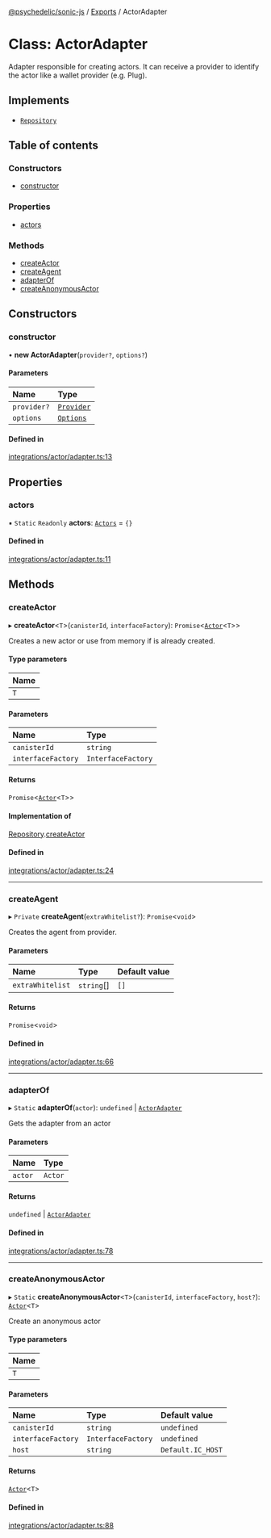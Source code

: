 [@psychedelic/sonic-js](../README.md) / [Exports](../modules.md) / ActorAdapter

# Class: ActorAdapter

Adapter responsible for creating actors.
It can receive a provider to identify the actor like a wallet provider (e.g. Plug).

## Implements

- [`Repository`](../interfaces/ActorAdapter.Repository.md)

## Table of contents

### Constructors

- [constructor](ActorAdapter.md#constructor)

### Properties

- [actors](ActorAdapter.md#actors)

### Methods

- [createActor](ActorAdapter.md#createactor)
- [createAgent](ActorAdapter.md#createagent)
- [adapterOf](ActorAdapter.md#adapterof)
- [createAnonymousActor](ActorAdapter.md#createanonymousactor)

## Constructors

### constructor

• **new ActorAdapter**(`provider?`, `options?`)

#### Parameters

| Name | Type |
| :------ | :------ |
| `provider?` | [`Provider`](../modules/ActorAdapter.md#provider) |
| `options` | [`Options`](../modules/ActorAdapter.md#options) |

#### Defined in

[integrations/actor/adapter.ts:13](https://github.com/Psychedelic/sonic-js/blob/cfc7f22/src/integrations/actor/adapter.ts#L13)

## Properties

### actors

▪ `Static` `Readonly` **actors**: [`Actors`](../modules/ActorAdapter.md#actors) = `{}`

#### Defined in

[integrations/actor/adapter.ts:11](https://github.com/Psychedelic/sonic-js/blob/cfc7f22/src/integrations/actor/adapter.ts#L11)

## Methods

### createActor

▸ **createActor**<`T`\>(`canisterId`, `interfaceFactory`): `Promise`<[`Actor`](../modules/ActorAdapter.md#actor)<`T`\>\>

Creates a new actor or use from memory if is already created.

#### Type parameters

| Name |
| :------ |
| `T` |

#### Parameters

| Name | Type |
| :------ | :------ |
| `canisterId` | `string` |
| `interfaceFactory` | `InterfaceFactory` |

#### Returns

`Promise`<[`Actor`](../modules/ActorAdapter.md#actor)<`T`\>\>

#### Implementation of

[Repository](../interfaces/ActorAdapter.Repository.md).[createActor](../interfaces/ActorAdapter.Repository.md#createactor)

#### Defined in

[integrations/actor/adapter.ts:24](https://github.com/Psychedelic/sonic-js/blob/cfc7f22/src/integrations/actor/adapter.ts#L24)

___

### createAgent

▸ `Private` **createAgent**(`extraWhitelist?`): `Promise`<`void`\>

Creates the agent from provider.

#### Parameters

| Name | Type | Default value |
| :------ | :------ | :------ |
| `extraWhitelist` | `string`[] | `[]` |

#### Returns

`Promise`<`void`\>

#### Defined in

[integrations/actor/adapter.ts:66](https://github.com/Psychedelic/sonic-js/blob/cfc7f22/src/integrations/actor/adapter.ts#L66)

___

### adapterOf

▸ `Static` **adapterOf**(`actor`): `undefined` \| [`ActorAdapter`](ActorAdapter.md)

Gets the adapter from an actor

#### Parameters

| Name | Type |
| :------ | :------ |
| `actor` | `Actor` |

#### Returns

`undefined` \| [`ActorAdapter`](ActorAdapter.md)

#### Defined in

[integrations/actor/adapter.ts:78](https://github.com/Psychedelic/sonic-js/blob/cfc7f22/src/integrations/actor/adapter.ts#L78)

___

### createAnonymousActor

▸ `Static` **createAnonymousActor**<`T`\>(`canisterId`, `interfaceFactory`, `host?`): [`Actor`](../modules/ActorAdapter.md#actor)<`T`\>

Create an anonymous actor

#### Type parameters

| Name |
| :------ |
| `T` |

#### Parameters

| Name | Type | Default value |
| :------ | :------ | :------ |
| `canisterId` | `string` | `undefined` |
| `interfaceFactory` | `InterfaceFactory` | `undefined` |
| `host` | `string` | `Default.IC_HOST` |

#### Returns

[`Actor`](../modules/ActorAdapter.md#actor)<`T`\>

#### Defined in

[integrations/actor/adapter.ts:88](https://github.com/Psychedelic/sonic-js/blob/cfc7f22/src/integrations/actor/adapter.ts#L88)
